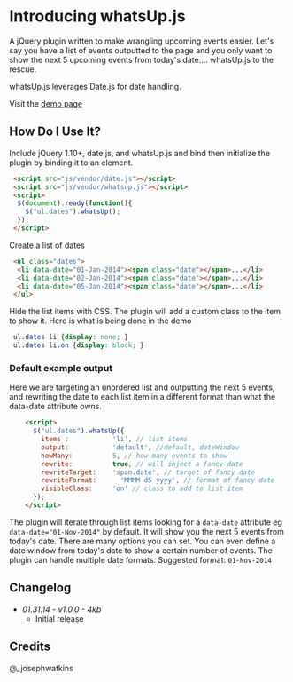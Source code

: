 # Introducing whatsUp.js
A jQuery plugin written to make wrangling upcoming events easier. Let's say you have a list of events outputted to the page and you only want to show the next 5 upcoming events from today's date.... whatsUp.js to the rescue.

whatsUp.js leverages Date.js for date handling.

Visit the [demo page](http://codepen.io/joe-watkins/full/sKmEb)

## How Do I Use It?
Include jQuery 1.10+, date.js, and whatsUp.js and bind then initialize the plugin by binding it to an element.

```html
 <script src="js/vendor/date.js"></script>
 <script src="js/vendor/whatsup.js"></script>
 <script>
  $(document).ready(function(){
    $("ul.dates").whatsUp();
  });
 </script>
```

Create a list of dates
```html
 <ul class="dates">
  <li data-date="01-Jan-2014"><span class="date"></span>...</li>
  <li data-date="02-Jan-2014"><span class="date"></span>...</li>
  <li data-date="05-Jan-2014"><span class="date"></span>...</li>
 </ul>
```

Hide the list items with CSS. The plugin will add a custom class to the item to show it. Here is what is being done in the demo
```css
 ul.dates li {display: none; }
 ul.dates li.on {display: block; }
```

### Default example output
Here we are targeting an unordered list and outputting the next 5 events, and rewriting the date to each list item in a different format than what the data-date attribute owns.

```html
	<script>
	  $("ul.dates").whatsUp({
	    items :           'li', // list items
	    output:           'default', //default, dateWindow
	    howMany:          5, // how many events to show
	    rewrite:          true, // will inject a fancy date
	    rewriteTarget:    'span.date', // target of fancy date
	    rewriteFormat:  	'MMMM dS yyyy', // format of fancy date
	    visibleClass:     'on' // class to add to list item
	  });
	</script>
```

The plugin will iterate through list items looking for a `data-date` attribute eg `data-date="01-Nov-2014"` by default. It will show you the next 5 events from today's date. There are many options you can set. You can even define a date window from today's date to show a certain number of events. The plugin can handle multiple date formats. Suggested format: `01-Nov-2014`

## Changelog
* _01.31.14 - v1.0.0 - 4kb_
	* Initial release

## Credits
@_josephwatkins
